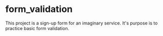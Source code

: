 # form_validation
This project is a sign-up form for an imaginary service. It's purpose is to practice basic form validation.